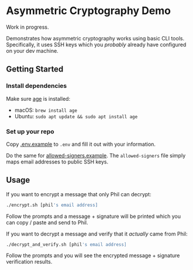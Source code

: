 # Asymmetric Cryptography Demo

Work in progress.

Demonstrates how asymmetric cryptography works using basic CLI tools. Specifically, it uses SSH keys which you
_probably_ already have configured on your dev machine.

## Getting Started

### Install dependencies

Make sure [age](https://github.com/FiloSottile/age) is installed:

* macOS: `brew install age`
* Ubuntu: `sudo apt update && sudo apt install age`

### Set up your repo

Copy [.env.example](.env.example) to `.env` and fill it out with your information.

Do the same for [allowed-signers.example](allowed-signers.example). The `allowed-signers` file simply maps email
addresses to public SSH keys.

## Usage

If you want to encrypt a message that only Phil can decrypt:

```bash
./encrypt.sh [phil's email address]
```

Follow the prompts and a message + signature will be printed which you can copy / paste and send to Phil.

If you want to decrypt a message and verify that it _actually_ came from Phil:

```bash
./decrypt_and_verify.sh [phil's email address]
```

Follow the prompts and you will see the encrypted message + signature verification results.

